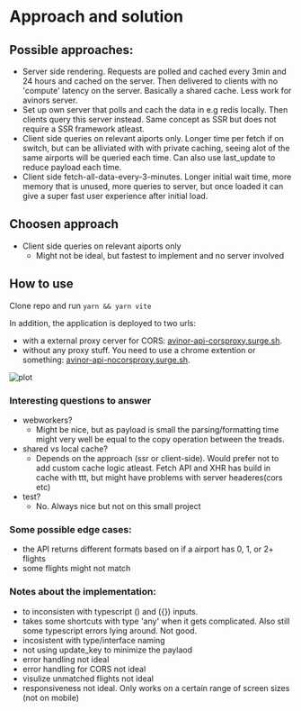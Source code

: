 # Approach and solution 

## Possible approaches: 
- Server side rendering. Requests are polled and cached every 3min and 24 hours and cached on the server. Then delivered to clients with no 'compute' latency on the server. Basically a shared cache. Less work for avinors server.
- Set up own server that polls and cach the data in e.g redis locally. Then clients query this server instead. Same concept as SSR but does not require a SSR framework atleast. 
- Client side queries on relevant aiports only. Longer time per fetch if on switch, but can be alliviated with with private caching, seeing alot of the same airports will be queried each time. Can also use last_update to reduce payload each time.  
- Client side fetch-all-data-every-3-minutes. Longer initial wait time, more memory that is unused, more queries to server, but once loaded it can give a super fast user experience after initial load. 

## Choosen approach 
- Client side queries on relevant aiports only
    - Might not be ideal, but fastest to implement and no server involved

## How to use
Clone repo and run ```yarn && yarn vite ```

In addition, the application is deployed to two urls: 
- with a external proxy cerver for CORS: [avinor-api-corsproxy.surge.sh](https://avinor-api-corsproxy.surge.sh/).
- without any proxy stuff. You need to use a chrome extention or something: [avinor-api-nocorsproxy.surge.sh](https://avinor-api-nocorsproxy.surge.sh/).

![plot](./logo.svg)


### Interesting questions to answer
- webworkers?
    - Might be nice, but as payload is small the parsing/formatting time might very well be equal to the copy operation between the treads. 
- shared vs local cache?
    - Depends on the approach (ssr or client-side). Would prefer not to add custom cache logic atleast. Fetch API and XHR has build in cache with ttt, but might have problems with server headeres(cors etc)
- test?
    - No. Always nice but not on this small project 



### Some possible edge cases:
- the API returns different formats based on if a airport has 0, 1, or  2+ flights
- some flights might not match


### Notes about the implementation:
- to inconsisten with typescript () and ({}) inputs.
- takes some shortcuts with type 'any' when it gets complicated. Also still some typescript errors lying around. Not good.
- incosistent with type/interface naming
- not using update_key to minimize the paylaod
- error handling not ideal 
- error handling for CORS not ideal
- visulize unmatched flights not ideal
- responsiveness not ideal. Only works on a certain range of screen sizes (not on mobile)
